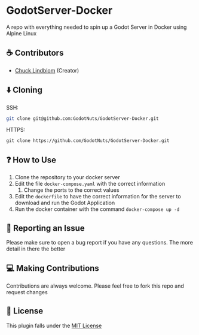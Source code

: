# GodotServer-Docker

A repo with everything needed to spin up a Godot Server in Docker using Alpine Linux

## :coffee: Contributors

- [Chuck Lindblom](https://github.com/BearDooks) (Creator)


## :arrow_down:  Cloning
SSH:
```bash
git clone git@github.com:GodotNuts/GodotServer-Docker.git
```

HTTPS:
```
git clone https://github.com/GodotNuts/GodotServer-Docker.git
```

## :question: How to Use

1. Clone the repository to your docker server
2. Edit the file `docker-compose.yaml` with the correct information
    1. Change the ports to the correct values
3. Edit the `dockerfile` to have the correct information for the server to download and run the Godot Application
4. Run the docker container with the command `docker-compose up -d`

## :bug: Reporting an Issue

Please make sure to open a bug report if you have any questions. The more detail in there the better

## :computer: Making Contributions

Contributions are always welcome. Please feel free to fork this repo and request changes

## :memo:  License

This plugin falls under the [MIT License](https://github.com/GodotNuts/GodotServer-Docker/blob/main/LICENSE)

